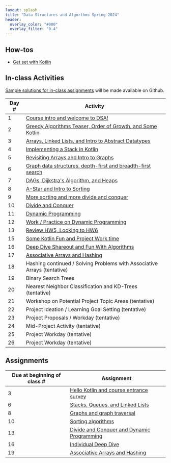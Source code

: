 ```yaml
---
layout: splash
title: "Data Structures and Algorthms Spring 2024"
header:
  overlay_color: "#000"
  overlay_filter: "0.4"
---
```


## How-tos

* [Get set with Kotlin](how_to/setting_up_kotlin)

## In-class Activities

[Sample solutions for in-class assignments](https://github.com/OlinDSA2024/DSA2024InClass) will be made available on Github.

| Day # | Activity                                                                      |
|-------|-------------------------------------------------------------------------------|
| 1     | [Course intro and welcome to DSA!](in_class/day01)                            |
| 2     | [Greedy Algorithms Teaser, Order of Growth, and Some Kotlin](in_class/day02)  |
| 3     | [Arrays, Linked Lists, and Intro to Abstract Datatypes](in_class/day03)       |
| 4     | [Implementing a Stack in Kotlin](in_class/day04)                              |
| 5     | [Revisiting Arrays and Intro to Graphs](in_class/day05)                       |
| 6     | [Graph data structures, depth-first and breadth-first search](in_class/day06) |
| 7     | [DAGs, Dijkstra's Algorithm, and Heaps](in_class/day07)                       |
| 8     | [A-Star and Intro to Sorting](in_class/day08)                                 |
| 9     | [More sorting and more divide and conquer](in_class/day09)                    |
| 10    | [Divide and Conquer](in_class/day10)                                          |
| 11    | [Dynamic Programming](in_class/day11)                                         |
| 12    | [Work / Practice on Dynamic Programming](in_class/day12)                      |
| 13    | [Review HW5, Looking to HW6](in_class/day13)                                  |
| 15    | [Some Kotlin Fun and Project Work time](in_class/day15)                       |
| 16    | [Deep Dive Shareout and Fun With Algorithms](in_class/day16)                  |
| 17    | [Associative Arrays and Hashing](in_class/day17)                              |
| 18    | Hashing continued / Solving Problems with Associative Arrays (tentative)      |
| 19    | Binary Search Trees                                                           |
| 20    | Nearest Neighbor Classification and KD-Trees (tentative)                      |
| 21    | Workshop on Potential Project Topic Areas (tentative)                         |
| 22    | Project Ideation / Learning Goal Setting (tentative)                          |
| 23    | Project Proposals / Workday (tentative)                                       |
| 24    | Mid-Project Activity (tentative)                                              |
| 25    | Project Workday (tentative)                                                   |
| 26    | Project Workday (tentative)                                                   |


<!--
## Motivating Examples

* Genomic analysis
* Machine learning
* Bigdata
* Computer networks
* Navigation (routing)
* Encryption
-->

<!--
## Some problems / extensions

* Peak finder (MIT OCW motivating problem)
* 15 puzzle or 2x2 Rubik's cube
* Beyond worst case complexity
* Approximation algorithms
-->

##  Assignments

| Due at beginning of class # | Assignment                                                              |
|-----------------------------|-------------------------------------------------------------------------|
| 3                           | [Hello Kotlin and course entrance survey](assignments/assignment_01)    |
| 6                           | [Stacks, Queues, and Linked Lists](assignments/assignment_02)           |
| 8                           | [Graphs and graph traversal](assignments/assignment_03)                 |
| 10                          | [Sorting algorithms](assignments/assignment_04)                         |
| 13                          | [Divide and Conquer and Dynamic Programming](assignments/assignment_05) |
| 16                          | [Individual Deep Dive](assignments/assignment_06)                       |
| 19                          | [Associative Arrays and Hashing](assignments/assignment_07)             |



